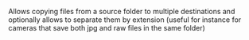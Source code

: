 Allows copying files from a source folder to multiple destinations and optionally allows to separate them by extension (useful for instance for cameras that save both jpg and raw files in the same folder)